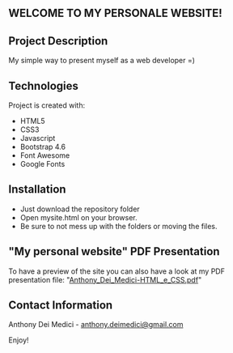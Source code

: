 ## WELCOME TO MY PERSONALE WEBSITE!

## Project Description
My simple way to present myself as a web developer =)

## Technologies
Project is created with:
* HTML5
* CSS3
* Javascript
* Bootstrap 4.6
* Font Awesome
* Google Fonts

## Installation
* Just download the repository folder
* Open mysite.html on your browser.
* Be sure to not mess up with the folders or moving the files.

## "My personal website" PDF Presentation
To have a preview of the site you can also have a look at my PDF
presentation file: "[Anthony_Dei_Medici-HTML_e_CSS.pdf](https://github.com/AnthonyDM-Dev/My_personal_website/Anthony_Dei_Medici-HTML_e_CSS.pdf)"

## Contact Information
Anthony Dei Medici - anthony.deimedici@gmail.com

Enjoy!
